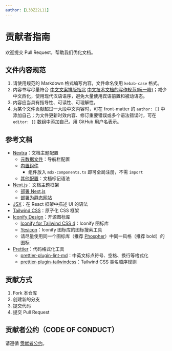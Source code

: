 ```yaml
---
author: [L33Z22L11]
---
```


# 贡献者指南

欢迎提交 Pull Request，帮助我们优化文档。

## 文件内容规范

1. 请使用规范的 Markdown 格式编写内容，文件命名使用 `kebab-case` 格式。
2. 内容书写尽量符合 [中文文案排版指北](https://github.com/sparanoid/chinese-copywriting-guidelines/blob/master/README.zh-Hans.md) [中文技术文档的写作规范(阮一峰)](https://github.com/ruanyf/document-style-guide)；减少中文西化，使用现代汉语语序，避免大量使用宾语前置和被动语态。
3. 内容应当具有指导性、可读性、可理解性。
4. 为某个文件贡献超过一大段中文内容时，可在 front-matter 的 `author: []` 中添加自己；为文件更新时效内容、修订重要错误或多个语法错误时，可在 `editor: []` 数组中添加自己。用 GitHub 用户名表示。

## 参考文档

- [Nextra](https://nextra.site/)：文档主题配置
  - [元数据文件](https://nextra.site/docs/file-conventions/meta-file)：导航栏配置
  - [内置组件](https://nextra.site/docs/built-ins)
    - 组件放入 `mdx-components.ts` 即可全局注册，不需 `import`
  - [其他配置](https://nextra.site/docs/guide)：文档标记语法
- [Next.js](https://nextjs.org/)：文档主题框架
  - [部署 Next.js](https://nextjs.org/docs/app/building-your-application/deploying)
  - [部署为静态网站](https://nextjs.org/docs/app/building-your-application/deploying/static-exports)
- [JSX](https://zh-hans.react.dev/learn/writing-markup-with-jsx)：在 React 框架中描述 UI 的语法
- [Tailwind CSS](https://tailwindcss.com/docs/installation/framework-guides/nextjs)：原子化 CSS 框架
- [Iconify Design](https://iconify.design/)：开源图标库
  - [Iconify for Tailwind CSS 4](https://iconify.design/docs/usage/css/tailwind/tailwind4/)：Iconify 图标库
  - [Yesicon](https://yesicon.app/)：Iconify 图标库的图标搜索工具
  - 请尽量使用同一个图标库（推荐 [Phospher](https://yesicon.app/ph)）中同一风格（推荐 bold）的图标
- [Prettier](https://prettier.io/)：代码格式化工具
  - [prettier-plugin-lint-md](https://github.com/lint-md/prettier-plugin)：中英文标点符号、空格、换行等格式化
  - [prettier-plugin-tailwindcss](https://github.com/tailwindlabs/prettier-plugin-tailwindcss)：Tailwind CSS 类名顺序规则

## 贡献方式

1. Fork 本仓库
2. 创建新的分支
3. 提交代码
4. 提交 Pull Request

## 贡献者公约（CODE OF CONDUCT）

请遵循 [贡献者公约](https://www.contributor-covenant.org/zh-cn/version/code_of_conduct/)。
